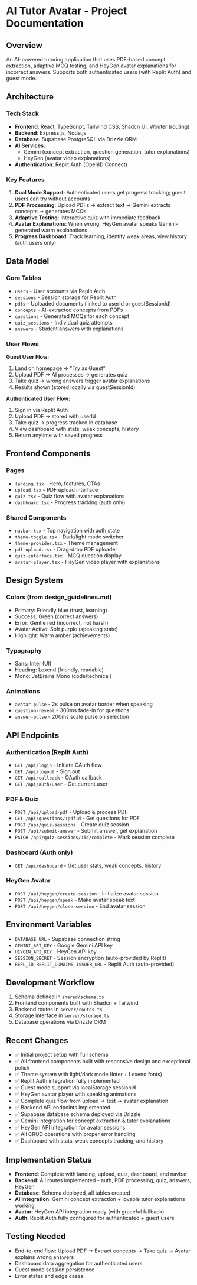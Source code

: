 # AI Tutor Avatar - Project Documentation

## Overview
An AI-powered tutoring application that uses PDF-based concept extraction, adaptive MCQ testing, and HeyGen avatar explanations for incorrect answers. Supports both authenticated users (with Replit Auth) and guest mode.

## Architecture

### Tech Stack
- **Frontend**: React, TypeScript, Tailwind CSS, Shadcn UI, Wouter (routing)
- **Backend**: Express.js, Node.js
- **Database**: Supabase PostgreSQL via Drizzle ORM
- **AI Services**: 
  - Gemini (concept extraction, question generation, tutor explanations)
  - HeyGen (avatar video explanations)
- **Authentication**: Replit Auth (OpenID Connect)

### Key Features
1. **Dual Mode Support**: Authenticated users get progress tracking; guest users can try without accounts
2. **PDF Processing**: Upload PDFs → extract text → Gemini extracts concepts → generates MCQs
3. **Adaptive Testing**: Interactive quiz with immediate feedback
4. **Avatar Explanations**: When wrong, HeyGen avatar speaks Gemini-generated warm explanations
5. **Progress Dashboard**: Track learning, identify weak areas, view history (auth users only)

## Data Model

### Core Tables
- `users` - User accounts via Replit Auth
- `sessions` - Session storage for Replit Auth
- `pdfs` - Uploaded documents (linked to userId or guestSessionId)
- `concepts` - AI-extracted concepts from PDFs
- `questions` - Generated MCQs for each concept
- `quiz_sessions` - Individual quiz attempts
- `answers` - Student answers with explanations

### User Flows

**Guest User Flow:**
1. Land on homepage → "Try as Guest"
2. Upload PDF → AI processes → generates quiz
3. Take quiz → wrong answers trigger avatar explanations
4. Results shown (stored locally via guestSessionId)

**Authenticated User Flow:**
1. Sign in via Replit Auth
2. Upload PDF → stored with userId
3. Take quiz → progress tracked in database
4. View dashboard with stats, weak concepts, history
5. Return anytime with saved progress

## Frontend Components

### Pages
- `landing.tsx` - Hero, features, CTAs
- `upload.tsx` - PDF upload interface
- `quiz.tsx` - Quiz flow with avatar explanations
- `dashboard.tsx` - Progress tracking (auth only)

### Shared Components
- `navbar.tsx` - Top navigation with auth state
- `theme-toggle.tsx` - Dark/light mode switcher
- `theme-provider.tsx` - Theme management
- `pdf-upload.tsx` - Drag-drop PDF uploader
- `quiz-interface.tsx` - MCQ question display
- `avatar-player.tsx` - HeyGen video player with explanations

## Design System

### Colors (from design_guidelines.md)
- Primary: Friendly blue (trust, learning)
- Success: Green (correct answers)
- Error: Gentle red (incorrect, not harsh)
- Avatar Active: Soft purple (speaking state)
- Highlight: Warm amber (achievements)

### Typography
- Sans: Inter (UI)
- Heading: Lexend (friendly, readable)
- Mono: JetBrains Mono (code/technical)

### Animations
- `avatar-pulse` - 2s pulse on avatar border when speaking
- `question-reveal` - 300ms fade-in for questions
- `answer-pulse` - 200ms scale pulse on selection

## API Endpoints

### Authentication (Replit Auth)
- `GET /api/login` - Initiate OAuth flow
- `GET /api/logout` - Sign out
- `GET /api/callback` - OAuth callback
- `GET /api/auth/user` - Get current user

### PDF & Quiz
- `POST /api/upload-pdf` - Upload & process PDF
- `GET /api/questions/:pdfId` - Get questions for PDF
- `POST /api/quiz-sessions` - Create quiz session
- `POST /api/submit-answer` - Submit answer, get explanation
- `PATCH /api/quiz-sessions/:id/complete` - Mark session complete

### Dashboard (Auth only)
- `GET /api/dashboard` - Get user stats, weak concepts, history

### HeyGen Avatar
- `POST /api/heygen/create-session` - Initialize avatar session
- `POST /api/heygen/speak` - Make avatar speak text
- `POST /api/heygen/close-session` - End avatar session

## Environment Variables
- `DATABASE_URL` - Supabase connection string
- `GEMINI_API_KEY` - Google Gemini API key
- `HEYGEN_API_KEY` - HeyGen API key
- `SESSION_SECRET` - Session encryption (auto-provided by Replit)
- `REPL_ID`, `REPLIT_DOMAINS`, `ISSUER_URL` - Replit Auth (auto-provided)

## Development Workflow
1. Schema defined in `shared/schema.ts`
2. Frontend components built with Shadcn + Tailwind
3. Backend routes in `server/routes.ts`
4. Storage interface in `server/storage.ts`
5. Database operations via Drizzle ORM

## Recent Changes
- ✅ Initial project setup with full schema
- ✅ All frontend components built with responsive design and exceptional polish
- ✅ Theme system with light/dark mode (Inter + Lexend fonts)
- ✅ Replit Auth integration fully implemented
- ✅ Guest mode support via localStorage sessionId
- ✅ HeyGen avatar player with speaking animations
- ✅ Complete quiz flow from upload → test → avatar explanation
- ✅ Backend API endpoints implemented
- ✅ Supabase database schema deployed via Drizzle
- ✅ Gemini integration for concept extraction & tutor explanations
- ✅ HeyGen API integration for avatar sessions
- ✅ All CRUD operations with proper error handling
- ✅ Dashboard with stats, weak concepts tracking, and history

## Implementation Status
- **Frontend**: Complete with landing, upload, quiz, dashboard, and navbar
- **Backend**: All routes implemented - auth, PDF processing, quiz, answers, HeyGen
- **Database**: Schema deployed, all tables created
- **AI Integration**: Gemini concept extraction + lovable tutor explanations working
- **Avatar**: HeyGen API integration ready (with graceful fallback)
- **Auth**: Replit Auth fully configured for authenticated + guest users

## Testing Needed
- End-to-end flow: Upload PDF → Extract concepts → Take quiz → Avatar explains wrong answers
- Dashboard data aggregation for authenticated users
- Guest mode session persistence
- Error states and edge cases
